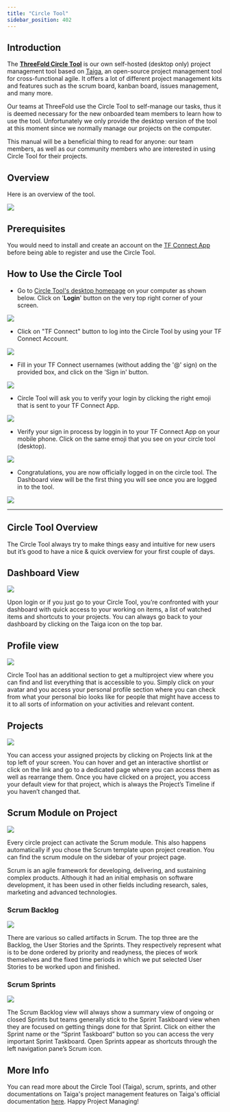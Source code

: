 ```yaml
---
title: "Circle Tool"
sidebar_position: 402
---
```






## Introduction

The [__ThreeFold Circle Tool__](https://circles.threefold.me ) is our own self-hosted (desktop only) project management tool based on [Taiga](https://taiga.io/), an open-source project management tool for cross-functional agile. It offers a lot of different project management kits and features such as the scrum board, kanban board, issues management, and many more. 

Our teams at ThreeFold use the Circle Tool to self-manage our tasks, thus it is deemed necessary for the new onboarded team members to learn how to use the tool. Unfortunately we only provide the desktop version of the tool at this moment since we normally manage our projects on the computer.

This manual will be a beneficial thing to read for anyone: our team members, as well as our community members who are interested in using Circle Tool for their projects.

## Overview

Here is an overview of the tool.

![](./img/taiga.png)

## Prerequisites

You would need to install and create an account on the [TF Connect App](../../../documentation/threefold_token/storing_tft/tf_connect_app.md) before being able to register and use the Circle Tool.

## How to Use the Circle Tool

* Go to [Circle Tool's desktop homepage](https://circles.threefold.me) on your computer as shown below. Click on '__Login__' button on the very top right corner of your screen.

![](./img/circlehome.png)

* Click on "TF Connect" button to log into the Circle Tool by using your TF Connect Account.

![](./img/tfconnect.png)

* Fill in your TF Connect usernames (without adding the '@' sign) on the provided box, and click on the 'Sign in' button.

![](./img/signin.png)

* Circle Tool will ask you to verify your login by clicking the right emoji that is sent to your TF Connect App.

![](./img/emoji.png)

* Verify your sign in process by loggin in to your TF Connect App on your mobile phone. Click on the same emoji that you see on your circle tool (desktop).

![](./img/matchemoji.png)

* Congratulations, you are now officially logged in on the circle tool. The Dashboard view will be the first thing you will see once you are logged in to the tool.

![](./img/dashboard.png)

***

## Circle Tool Overview

The Circle Tool always try to make things easy and intuitive for new users but it’s good to have a nice & quick overview for your first couple of days.

## Dashboard View

![](./img/dashboard.png)

Upon login or if you just go to your Circle Tool, you’re confronted with your dashboard with quick access to your working on items, a list of watched items and shortcuts to your projects. You can always go back to your dashboard by clicking on the Taiga 
icon on the top bar.

## Profile view

![](./img/profile.png)

Circle Tool has an additional section to get a multiproject view where you can find and list everything that is accessible to you. Simply click on your avatar and you access your personal profile section where you can check from what your personal bio looks like for people that might have access to it to all sorts of information on your activities and relevant content.

## Projects

![](./img/project.png)

You can access your assigned projects by clicking on Projects link at the top left of your screen. You can hover and get an interactive shortlist or click on the link and go to a dedicated page where you can access them as well as rearrange them. Once you have clicked on a project, you access your default view for that project, which is always the Project’s Timeline if you haven’t changed that.


## Scrum Module on Project

![](./img/homeproject.png)

Every circle project can activate the Scrum module. This also happens automatically if you chose the Scrum template upon project creation. You can find the scrum module on the sidebar of your project page. 

Scrum is an agile framework for developing, delivering, and sustaining complex products. Although it had an initial emphasis on software development, it has been used in other fields including research, sales, marketing and advanced technologies. 

### Scrum Backlog

![](./img/backlog.png)

There are various so called artifacts in Scrum. The top three are the Backlog, the User Stories and the Sprints. They respectively represent what is to be done ordered by priority and readyness, the pieces of work themselves and the fixed time periods in which we put selected User Stories to be worked upon and finished.

### Scrum Sprints

![](./img/sprints.png)

The Scrum Backlog view will always show a summary view of ongoing or closed Sprints but teams generally stick to the Sprint Taskboard view when they are focused on getting things done for that Sprint. Click on either the Sprint name or the “Sprint Taskboard” button so you can access the very important Sprint Taskboard. Open Sprints appear as shortcuts through the left navigation pane’s Scrum icon.


## More Info

You can read more about the Circle Tool (Taiga), scrum, sprints, and other documentations on Taiga's project management features on Taiga's official documentation [here](https://community.taiga.io/). Happy Project Managing!